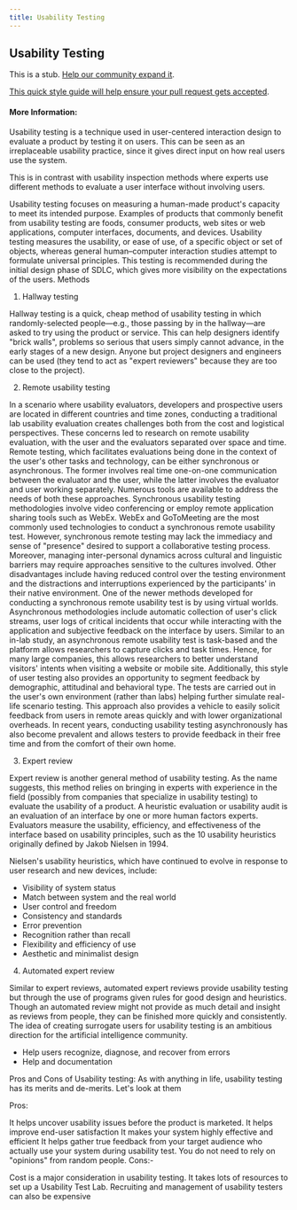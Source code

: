 ```yaml
---
title: Usability Testing
---
```

## Usability Testing

This is a stub. <a href='https://github.com/freecodecamp/guides/tree/master/src/pages/user-experience-design/usability-testing/index.md' target='_blank' rel='nofollow'>Help our community expand it</a>.

<a href='https://github.com/freecodecamp/guides/blob/master/README.md' target='_blank' rel='nofollow'>This quick style guide will help ensure your pull request gets accepted</a>.

<!-- The article goes here, in GitHub-flavored Markdown. Feel free to add YouTube videos, images, and CodePen/JSBin embeds  -->

#### More Information:
<!-- Please add any articles you think might be helpful to read before writing the article -->

Usability testing is a technique used in user-centered interaction design to evaluate a product by testing it on users. This can be seen as an irreplaceable usability practice, since it gives direct input on how real users use the system.

This is in contrast with usability inspection methods where experts use different methods to evaluate a user interface without involving users. 

Usability testing focuses on measuring a human-made product's capacity to meet its intended purpose. Examples of products that commonly benefit from usability testing are foods, consumer products, web sites or web applications, computer interfaces, documents, and devices. Usability testing measures the usability, or ease of use, of a specific object or set of objects, whereas general human–computer interaction studies attempt to formulate universal principles.
This testing is recommended during the initial design phase of  SDLC, which gives more visibility on the expectations of the users.
Methods

1. Hallway testing 

Hallway testing is a quick, cheap method of usability testing in which randomly-selected people—e.g., those passing by in the hallway—are asked to try using the product or service. This can help designers identify "brick walls", problems so serious that users simply cannot advance, in the early stages of a new design. Anyone but project designers and engineers can be used (they tend to act as "expert reviewers" because they are too close to the project).

2. Remote usability testing

In a scenario where usability evaluators, developers and prospective users are located in different countries and time zones, conducting a traditional lab usability evaluation creates challenges both from the cost and logistical perspectives. These concerns led to research on remote usability evaluation, with the user and the evaluators separated over space and time. Remote testing, which facilitates evaluations being done in the context of the user's other tasks and technology, can be either synchronous or asynchronous. The former involves real time one-on-one communication between the evaluator and the user, while the latter involves the evaluator and user working separately. Numerous tools are available to address the needs of both these approaches.
Synchronous usability testing methodologies involve video conferencing or employ remote application sharing tools such as WebEx. WebEx and GoToMeeting are the most commonly used technologies to conduct a synchronous remote usability test. However, synchronous remote testing may lack the immediacy and sense of "presence" desired to support a collaborative testing process. Moreover, managing inter-personal dynamics across cultural and linguistic barriers may require approaches sensitive to the cultures involved. Other disadvantages include having reduced control over the testing environment and the distractions and interruptions experienced by the participants' in their native environment. One of the newer methods developed for conducting a synchronous remote usability test is by using virtual worlds.
Asynchronous methodologies include automatic collection of user's click streams, user logs of critical incidents that occur while interacting with the application and subjective feedback on the interface by users. Similar to an in-lab study, an asynchronous remote usability test is task-based and the platform allows researchers to capture clicks and task times. Hence, for many large companies, this allows researchers to better understand visitors' intents when visiting a website or mobile site. Additionally, this style of user testing also provides an opportunity to segment feedback by demographic, attitudinal and behavioral type. The tests are carried out in the user's own environment (rather than labs) helping further simulate real-life scenario testing. This approach also provides a vehicle to easily solicit feedback from users in remote areas quickly and with lower organizational overheads. In recent years, conducting usability testing asynchronously has also become prevalent and allows testers to provide feedback in their free time and from the comfort of their own home.

3. Expert review

Expert review is another general method of usability testing. As the name suggests, this method relies on bringing in experts with experience in the field (possibly from companies that specialize in usability testing) to evaluate the usability of a product.
A heuristic evaluation or usability audit is an evaluation of an interface by one or more human factors experts. Evaluators measure the usability, efficiency, and effectiveness of the interface based on usability principles, such as the 10 usability heuristics originally defined by Jakob Nielsen in 1994.

Nielsen's usability heuristics, which have continued to evolve in response to user research and new devices, include:

* Visibility of system status
* Match between system and the real world
* User control and freedom
* Consistency and standards
* Error prevention
* Recognition rather than recall
* Flexibility and efficiency of use
* Aesthetic and minimalist design

4. Automated expert review

Similar to expert reviews, automated expert reviews provide usability testing but through the use of programs given rules for good design and heuristics. Though an automated review might not provide as much detail and insight as reviews from people, they can be finished more quickly and consistently. The idea of creating surrogate users for usability testing is an ambitious direction for the artificial intelligence community.
* Help users recognize, diagnose, and recover from errors
* Help and documentation


Pros and Cons of Usability testing:
As with anything in life, usability testing has its merits and de-merits. Let's look at them

Pros:

It helps uncover usability issues before the product is marketed.
It helps improve end-user satisfaction
It makes your system highly effective and efficient
It helps gather true feedback from your target audience who actually use your system during usability test. You do not need to rely on "opinions" from random people.
Cons:-

Cost is a major consideration in usability testing. It takes lots of resources to set up a Usability Test Lab. Recruiting and management of usability testers can also be expensive 

